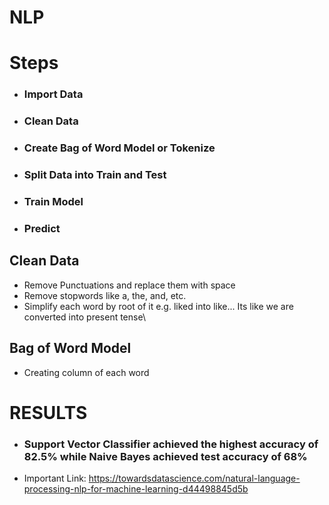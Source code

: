 # NLP

# Steps
* ### Import Data
* ### Clean Data
* ### Create Bag of Word Model or Tokenize
* ### Split Data into Train and Test
* ### Train Model
* ### Predict

## Clean Data

- Remove Punctuations and replace them with space
- Remove stopwords like a, the, and, etc.
- Simplify each word by root of it e.g. liked into like... Its like we are converted into present tense\

## Bag of Word Model

- Creating column of each word 

# RESULTS

* ###  Support Vector Classifier achieved the highest accuracy of 82.5% while Naive Bayes achieved test accuracy of 68%  <br>

* Important Link: https://towardsdatascience.com/natural-language-processing-nlp-for-machine-learning-d44498845d5b
